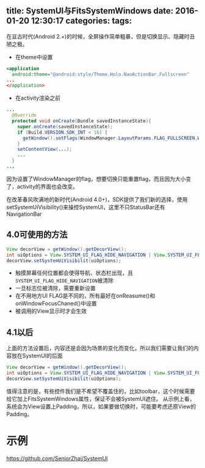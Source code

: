 title: SystemUI与FitsSystemWindows
date: 2016-01-20 12:30:17
categories:
tags:
---
在亘古时代(Android 2.+)的时候，全屏操作简单粗暴，但是切换显示、隐藏时丑陋之极。
<!--more-->
- 在theme中设置
```xml
<application
  android:theme="@android:style/Theme.Holo.NaoActionBar.Fullscreen"
...
</application>
```
- 在activity渲染之前
```java
...
  @Override
  protected void onCreate(Bundle savedInstanceState){
    super.onCreate(savedInstanceState);
    if (Build.VERSION.SDK_INT < 16) {
      getWindow().setFlags(WindowManager.LayoutParams.FLAG_FULLSCREEN,WindowManager.LayoutParams.FLAG_FULLSCREEN);
    }
    setContentView(...);
    ...
  }
...
```
因为设置了WindowManager的flag，想要切换只能重置flag，而且因为大小变了，activity的界面也会改变。

在改革春风吹满地的新时代(Android 4.0+)，SDK提供了我们新的选择，使用setSystemUiVisibility()来操控SystemUI，这里不只StatusBar还有NavigationBar
## 4.0可使用的方法
```java
View decorView = getWindow().getDecorView();
int uiOptions = View.SYSTEM_UI_FLAG_HIDE_NAVIGATION | View.SYSTEM_UI_FLAG_FULLSCREEN;
decorView.setSystemUiVisibilit(uiOptions);
```
- 触摸屏幕任何位置都会使得导航、状态栏出现，且`SYSTEM_UI_FLAG_HIDE_NAVIGATION`被清除
- 一旦标志位被清除，需要重新设置
- 在不用地方UI FLAG是不同的，所有最好在onReasume()和onWindowFocusChaned()中设置
- 被调用的View显示时才会生效
## 4.1以后
上面的方法设置后，内容还是会因为场景的变化而变化，所以我们需要让我们的内容放在SystemUI的后面
```java
View decorView = getWindow().getDecorView();
int uiOptions = View.SYSTEM_UI_FLAG_HIDE_NAVIGATION | View.SYSTEM_UI_FLAG_LAYOUT_HIDE_NAVIGATION |View.SYSTEM_UI_FLAG_FULLSCREEN | View.SYSTEM_UI_FLAG_LAYOUT_FULLSCREEN;
decorView.setSystemUiVisibilit(uiOptions);
```
值得注意的是，有些控件我们是不希望不覆盖住的，比如toolbar，这个时候需要给它加上FitsSystemWindows属性，保证不会被SystemUI遮住。
从示例上看，系统会为View设置上Padding，所以，如果要做切换时，可能要考虑还原View的Padding。
# 示例
<https://github.com/SeniorZhai/SystemUI>
